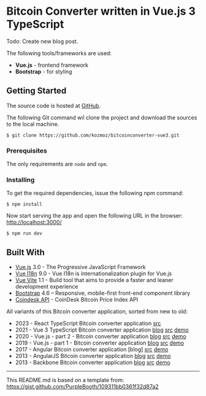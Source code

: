 # Bitcoin Converter written in Vue.js 3 TypeScript

Todo: Create new blog post.

The following tools/frameworks are used:

* **Vue.js** - frontend framework
* **Bootstrap** - for styling

## Getting Started

The source code is hosted at [GitHub](https://github.com/kozmoz/bitcoinconverter-vue3).

The following Git command wil clone the project and download the sources to the local machine.

```
$ git clone https://github.com/kozmoz/bitcoinconverter-vue3.git 
```

### Prerequisites

The only requirements are `node` and `npm`.

### Installing

To get the required dependencies, issue the following npm command:

```
$ npm install
```

Now start serving the app and open the following URL in the browser:
[http://localhost:3000/](http://localhost:3000/)

```
$ npm run dev
```

## Built With

* [Vue.js](https://vuejs.org) 3.0 - The Progressive JavaScript Framework
* [Vue I18n](https://kazupon.github.io/vue-i18n/) 9.0 - Vue I18n is internationalization plugin for Vue.js
* [Vue Vite](https://github.com/vitejs/vite/blob/main/docs/guide/index.md) 1.1 - Build tool that aims to provide a faster and leaner development experience
* [Bootstrap](https://getbootstrap.com) 4.6 – Responsive, mobile-first front-end component library
* [Coindesk API](https://www.coindesk.com/api) - CoinDesk Bitcoin Price Index API

All variants of this Bitcoin converter application, sorted from new to old:

* 2023 - React TypeScript Bitcoin converter application [src](https://github.com/kozmoz/bitcoinconverter-react)
* 2021 - Vue 3 TypeScript Bitcoin converter application [blog](https://juur.link/2021/03/vue-3-typescript-edition/) [src](https://github.com/kozmoz/bitcoinconverter-vue3) [demo](https://sandbox.juurlink.org/vue3/)
* 2020 - Vue.js - part 2 - Bitcoin converter application [blog](https://juur.link/2019/01/vue-js-angularjs-done-right-part-2/) [src](https://github.com/kozmoz/bitcoinconverter-vue) [demo](http://sandbox.juurlink.org/vuejs-part-2/)
* 2019 - Vue.js - part 1 - Bitcoin converter application [blog](https://juur.link/2019/01/vue-js-angularjs-done-right/) [src](https://github.com/kozmoz/bitcoinconverter-vue/tree/without-single-file-components) [demo](http://sandbox.juurlink.org/vuejs/)
* 2017 - Angular Bitcoin converter application [blog] [src](https://github.com/kozmoz/bitcoinconverter-angular2) [demo](http://sandbox.juurlink.org/angularjs2/)
* 2013 - AngularJS Bitcoin converter application [blog](https://juur.link/2013/05/angularjs/) [src](https://github.com/kozmoz/bitcoinconverter-angular1) [demo](http://sandbox.juurlink.org/angularjs/)
* 2013 - Backbone Bitcoin converter application [blog](https://juur.link/2013/10/backbone-js-introductie/) [src](https://github.com/kozmoz/bitcoinconverter-backbone) [demo](http://sandbox.juurlink.org/backbone/)

---

This README.md is based on a template from:
https://gist.github.com/PurpleBooth/109311bb0361f32d87a2

